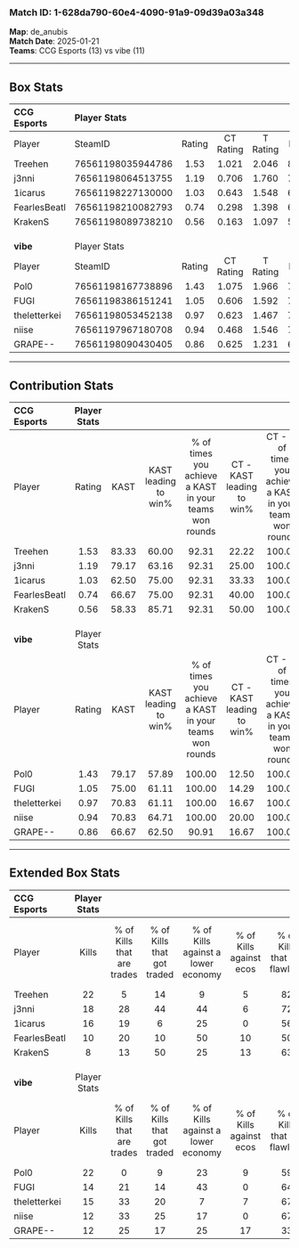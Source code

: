 ### Match ID: 1-628da790-60e4-4090-91a9-09d39a03a348  
**Map**: de_anubis  
**Match Date**: 2025-01-21  
**Teams**: CCG Esports (13) vs vibe (11)  

---  

## Box Stats  

| **CCG Esports** | Player Stats      |        |           |          |       |      |       |         |        |      |     |
| :- | :- | :-: | :-: | :-: | :-: | :-: | :-: | :-: | :-: | :-: | :-: |
| Player          | SteamID           | Rating | CT Rating | T Rating | KAST  | ADR  | Kills | Assists | Deaths | K/D  | HS% |
| Treehen         | 76561198035944786 |  1.53  |   1.021   |  2.046   | 83.33 | 94.5 |  22   |    3    |   11   | 2.00 | 18  |
| j3nni           | 76561198064513755 |  1.19  |   0.706   |  1.760   | 79.17 | 74.5 |  18   |    4    |   16   | 1.13 | 50  |
| 1icarus         | 76561198227130000 |  1.03  |   0.643   |  1.548   | 62.50 | 74.8 |  16   |    3    |   14   | 1.14 | 37  |
| FearlesBeatl    | 76561198210082793 |  0.74  |   0.298   |  1.398   | 66.67 | 59.1 |  10   |    4    |   17   | 0.59 | 70  |
| KrakenS         | 76561198089738210 |  0.56  |   0.163   |  1.097   | 58.33 | 45.9 |   8   |    4    |   17   | 0.47 | 75  |
|                 |                   |        |           |          |       |      |       |         |        |      |     |
|                 |                   |        |           |          |       |      |       |         |        |      |     |
|                 |                   |        |           |          |       |      |       |         |        |      |     |
| **vibe**        | Player Stats      |        |           |          |       |      |       |         |        |      |     |
| Player          | SteamID           | Rating | CT Rating | T Rating | KAST  | ADR  | Kills | Assists | Deaths | K/D  | HS% |
| Pol0            | 76561198167738896 |  1.43  |   1.075   |  1.966   | 79.17 | 93.3 |  22   |    8    |   15   | 1.47 | 13  |
| FUGI            | 76561198386151241 |  1.05  |   0.606   |  1.592   | 75.00 | 66.4 |  14   |    8    |   14   | 1.00 | 50  |
| theletterkei    | 76561198053452138 |  0.97  |   0.623   |  1.467   | 70.83 | 52.0 |  15   |    4    |   15   | 1.00 | 66  |
| niise           | 76561197967180708 |  0.94  |   0.468   |  1.546   | 70.83 | 74.3 |  12   |    6    |   15   | 0.80 | 66  |
| GRAPE--         | 76561198090430405 |  0.86  |   0.625   |  1.231   | 66.67 | 57.5 |  12   |    6    |   15   | 0.80 | 66  |
---  

## Contribution Stats  

| **CCG Esports** | Player Stats |       |                      |                                                        |                           |                                                             |                          |                                                            |
| :- | :-: | :-: | :-: | :-: | :-: | :-: | :-: | :-: |
| Player          |    Rating    | KAST  | KAST leading to win% | % of times you achieve a KAST in your teams won rounds | CT - KAST leading to win% | CT - % of times you achieve a KAST in your teams won rounds | T - KAST leading to win% | T - % of times you achieve a KAST in your teams won rounds |
| Treehen         |     1.53     | 83.33 |        60.00         |                         92.31                          |           22.22           |                           100.00                            |          90.91           |                           90.91                            |
| j3nni           |     1.19     | 79.17 |        63.16         |                         92.31                          |           25.00           |                           100.00                            |          90.91           |                           90.91                            |
| 1icarus         |     1.03     | 62.50 |        75.00         |                         92.31                          |           33.33           |                           100.00                            |          100.00          |                           90.91                            |
| FearlesBeatl    |     0.74     | 66.67 |        75.00         |                         92.31                          |           40.00           |                           100.00                            |          90.91           |                           90.91                            |
| KrakenS         |     0.56     | 58.33 |        85.71         |                         92.31                          |           50.00           |                           100.00                            |          100.00          |                           90.91                            |
|                 |              |       |                      |                                                        |                           |                                                             |                          |                                                            |
|                 |              |       |                      |                                                        |                           |                                                             |                          |                                                            |
|                 |              |       |                      |                                                        |                           |                                                             |                          |                                                            |
| **vibe**        | Player Stats |       |                      |                                                        |                           |                                                             |                          |                                                            |
| Player          |    Rating    | KAST  | KAST leading to win% | % of times you achieve a KAST in your teams won rounds | CT - KAST leading to win% | CT - % of times you achieve a KAST in your teams won rounds | T - KAST leading to win% | T - % of times you achieve a KAST in your teams won rounds |
| Pol0            |     1.43     | 79.17 |        57.89         |                         100.00                         |           12.50           |                           100.00                            |          90.91           |                           100.00                           |
| FUGI            |     1.05     | 75.00 |        61.11         |                         100.00                         |           14.29           |                           100.00                            |          90.91           |                           100.00                           |
| theletterkei    |     0.97     | 70.83 |        61.11         |                         100.00                         |           16.67           |                           100.00                            |          83.33           |                           100.00                           |
| niise           |     0.94     | 70.83 |        64.71         |                         100.00                         |           20.00           |                           100.00                            |          83.33           |                           100.00                           |
| GRAPE--         |     0.86     | 66.67 |        62.50         |                         90.91                          |           16.67           |                           100.00                            |          90.00           |                           90.00                            |
---  

## Extended Box Stats  

| **CCG Esports** | Player Stats |                            |                            |                                    |                         |                              |                                 |        |                             |                                     |                          |                               |                            |
| :- | :-: | :-: | :-: | :-: | :-: | :-: | :-: | :-: | :-: | :-: | :-: | :-: | :-: |
| Player          |    Kills     | % of Kills that are trades | % of Kills that got traded | % of Kills against a lower economy | % of Kills against ecos | % of Kills that are flawless | % of Kills that are close duels | Deaths | % of Deaths that get traded | % of Deaths against a lower economy | % of Deaths against ecos | % of Deaths that are flawless | % of Deaths that are close |
| Treehen         |      22      |             5              |             14             |                 9                  |            5            |              82              |                9                |   11   |              9              |                  9                  |            0             |              91               |             9              |
| j3nni           |      18      |             28             |             44             |                 44                 |            6            |              72              |                6                |   16   |             13              |                 19                  |            0             |              69               |             6              |
| 1icarus         |      16      |             19             |             6              |                 25                 |            0            |              56              |                6                |   14   |              7              |                  7                  |            0             |              29               |             7              |
| FearlesBeatl    |      10      |             20             |             10             |                 50                 |           10            |              50              |               20                |   17   |             29              |                 18                  |            6             |              59               |             12             |
| KrakenS         |      8       |             13             |             50             |                 25                 |           13            |              63              |                0                |   17   |             18              |                 24                  |            6             |              59               |             6              |
|                 |              |                            |                            |                                    |                         |                              |                                 |        |                             |                                     |                          |                               |                            |
|                 |              |                            |                            |                                    |                         |                              |                                 |        |                             |                                     |                          |                               |                            |
|                 |              |                            |                            |                                    |                         |                              |                                 |        |                             |                                     |                          |                               |                            |
| **vibe**        | Player Stats |                            |                            |                                    |                         |                              |                                 |        |                             |                                     |                          |                               |                            |
| Player          |    Kills     | % of Kills that are trades | % of Kills that got traded | % of Kills against a lower economy | % of Kills against ecos | % of Kills that are flawless | % of Kills that are close duels | Deaths | % of Deaths that get traded | % of Deaths against a lower economy | % of Deaths against ecos | % of Deaths that are flawless | % of Deaths that are close |
| Pol0            |      22      |             0              |             9              |                 23                 |            9            |              59              |                9                |   15   |             27              |                  0                  |            0             |              80               |             0              |
| FUGI            |      14      |             21             |             14             |                 43                 |            0            |              64              |                7                |   14   |             29              |                 14                  |            7             |              71               |             7              |
| theletterkei    |      15      |             33             |             20             |                 7                  |            7            |              67              |                7                |   15   |             13              |                 20                  |            7             |              80               |             7              |
| niise           |      12      |             33             |             25             |                 17                 |            0            |              67              |                8                |   15   |             20              |                  0                  |            0             |              67               |             20             |
| GRAPE--         |      12      |             25             |             17             |                 25                 |           17            |              33              |                8                |   15   |             27              |                  0                  |            0             |              60               |             7              |
